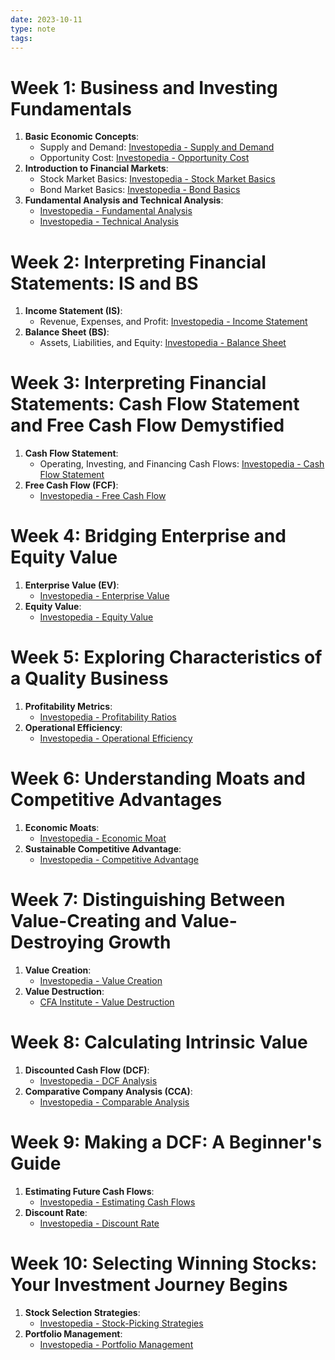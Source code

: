 ```yaml
---
date: 2023-10-11
type: note
tags: 
---
```


# Week 1: Business and Investing Fundamentals

1. **Basic Economic Concepts**:
	- Supply and Demand: [Investopedia - Supply and Demand](https://www.investopedia.com/terms/s/supply-demand.asp)
	- Opportunity Cost: [Investopedia - Opportunity Cost](https://www.investopedia.com/terms/o/opportunitycost.asp)
2. **Introduction to Financial Markets**:
	- Stock Market Basics: [Investopedia - Stock Market Basics](https://www.investopedia.com/university/stocks/stocks1.asp)
	- Bond Market Basics: [Investopedia - Bond Basics](https://www.investopedia.com/university/bonds/bonds1.asp)
3. **Fundamental Analysis and Technical Analysis**:
	- [Investopedia - Fundamental Analysis](https://www.investopedia.com/terms/f/fundamentalanalysis.asp)
	- [Investopedia - Technical Analysis](https://www.investopedia.com/terms/t/technicalanalysis.asp)

# Week 2: Interpreting Financial Statements: IS and BS

1. **Income Statement (IS)**:
	- Revenue, Expenses, and Profit: [Investopedia - Income Statement](https://www.investopedia.com/terms/i/incomestatement.asp)
2. **Balance Sheet (BS)**:
	- Assets, Liabilities, and Equity: [Investopedia - Balance Sheet](https://www.investopedia.com/terms/b/balancesheet.asp)

# Week 3: Interpreting Financial Statements: Cash Flow Statement and Free Cash Flow Demystified

1. **Cash Flow Statement**:
	- Operating, Investing, and Financing Cash Flows: [Investopedia - Cash Flow Statement](https://www.investopedia.com/terms/c/cashflowstatement.asp)
2. **Free Cash Flow (FCF)**:
	- [Investopedia - Free Cash Flow](https://www.investopedia.com/terms/f/freecashflow.asp)

# Week 4: Bridging Enterprise and Equity Value

1. **Enterprise Value (EV)**:
	- [Investopedia - Enterprise Value](https://www.investopedia.com/terms/e/enterprisevalue.asp)
2. **Equity Value**:
	- [Investopedia - Equity Value](https://www.investopedia.com/terms/e/equityvalue.asp)

# Week 5: Exploring Characteristics of a Quality Business

1. **Profitability Metrics**:
	- [Investopedia - Profitability Ratios](https://www.investopedia.com/terms/p/profitabilityratios.asp)
2. **Operational Efficiency**:
	- [Investopedia - Operational Efficiency](https://www.investopedia.com/terms/o/operational_efficiency.asp)

# Week 6: Understanding Moats and Competitive Advantages

1. **Economic Moats**:
	- [Investopedia - Economic Moat](https://www.investopedia.com/terms/e/economicmoat.asp)
2. **Sustainable Competitive Advantage**:
	- [Investopedia - Competitive Advantage](https://www.investopedia.com/terms/c/competitive_advantage.asp)

# Week 7: Distinguishing Between Value-Creating and Value-Destroying Growth

1. **Value Creation**:
	- [Investopedia - Value Creation](https://www.investopedia.com/terms/v/valuecreation.asp)
2. **Value Destruction**:
	- [CFA Institute - Value Destruction](https://www.cfainstitute.org/en/research/financial-analysts-journal/2015/value-destruction)

# Week 8: Calculating Intrinsic Value

1. **Discounted Cash Flow (DCF)**:
	- [Investopedia - DCF Analysis](https://www.investopedia.com/terms/d/dcf.asp)
2. **Comparative Company Analysis (CCA)**:
	- [Investopedia - Comparable Analysis](https://www.investopedia.com/terms/c/comparable_company_analysis_cca.asp)

# Week 9: Making a DCF: A Beginner's Guide

1. **Estimating Future Cash Flows**:
	- [Investopedia - Estimating Cash Flows](https://www.investopedia.com/terms/c/cashflow.asp)
2. **Discount Rate**:
	- [Investopedia - Discount Rate](https://www.investopedia.com/terms/d/discountrate.asp)

# Week 10: Selecting Winning Stocks: Your Investment Journey Begins

1. **Stock Selection Strategies**:
	- [Investopedia - Stock-Picking Strategies](https://www.investopedia.com/university/stockpicking/stockpicking1.asp)
2. **Portfolio Management**:
	- [Investopedia - Portfolio Management](https://www.investopedia.com/terms/p/portfoliomanagement.asp)

